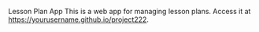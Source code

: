 Lesson Plan App
This is a web app for managing lesson plans. Access it at https://yourusername.github.io/project222.
